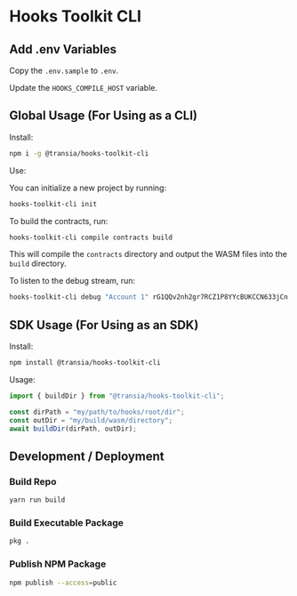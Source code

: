 # Hooks Toolkit CLI

## Add .env Variables

Copy the `.env.sample` to `.env`.

Update the `HOOKS_COMPILE_HOST` variable.

## Global Usage (For Using as a CLI)

Install:

```bash
npm i -g @transia/hooks-toolkit-cli
```

Use:

You can initialize a new project by running:

```bash
hooks-toolkit-cli init
```
To build the contracts, run:

```bash
hooks-toolkit-cli compile contracts build
```

This will compile the `contracts` directory and output the WASM files into the `build` directory.

To listen to the debug stream, run:

```bash
hooks-toolkit-cli debug "Account 1" rG1QQv2nh2gr7RCZ1P8YYcBUKCCN633jCn
```

## SDK Usage (For Using as an SDK)

Install:

```bash
npm install @transia/hooks-toolkit-cli
```

Usage:

```javascript
import { buildDir } from "@transia/hooks-toolkit-cli";

const dirPath = "my/path/to/hooks/root/dir";
const outDir = "my/build/wasm/directory";
await buildDir(dirPath, outDir);
```

## Development / Deployment

### Build Repo

```bash
yarn run build
```

### Build Executable Package

```bash
pkg .
```

### Publish NPM Package

```bash
npm publish --access=public
```